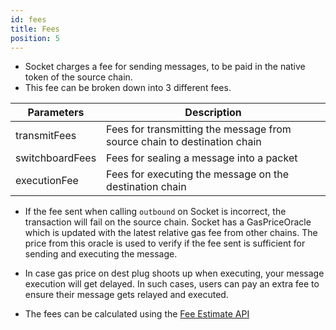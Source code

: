 ```yaml
---
id: fees
title: Fees
position: 5
---
```


- Socket charges a fee for sending messages, to be paid in the native token of the source chain.
- This fee can be broken down into 3 different fees. 

| Parameters | Description |
| --- | --- |
| transmitFees | Fees for transmitting the message from source chain to destination chain |
| switchboardFees | Fees for sealing a message into a packet |
| executionFee | Fees for executing the message on the destination chain |

- If the fee sent when calling `outbound` on Socket is incorrect, the transaction will fail on the source chain. Socket has a GasPriceOracle which is updated with the latest relative gas fee from other chains. The price from this oracle is used to verify if the fee sent is sufficient for sending and executing the message.

- In case gas price on dest plug shoots up when executing, your message execution will get delayed. In such cases, users can pay an extra fee to ensure their message gets relayed and executed.

- The fees can be calculated using the [Fee Estimate API](../Build-on-DL/apiReference.md)
